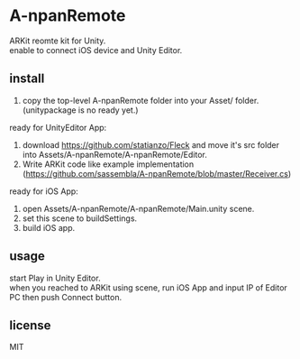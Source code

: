 # A-npanRemote
ARKit reomte kit for Unity.  
enable to connect iOS device and Unity Editor.  


## install
1. copy the top-level A-npanRemote folder into your Asset/ folder.  
(unitypackage is no ready yet.)


ready for UnityEditor App:
1. download https://github.com/statianzo/Fleck and move it's src folder into Assets/A-npanRemote/A-npanRemote/Editor.
2. Write ARKit code like example implementation (https://github.com/sassembla/A-npanRemote/blob/master/Receiver.cs)


ready for iOS App:
1. open Assets/A-npanRemote/A-npanRemote/Main.unity scene.
2. set this scene to buildSettings.
3. build iOS app.


## usage

start Play in Unity Editor.  
when you reached to ARKit using scene, run iOS App and input IP of Editor PC then push Connect button.


## license
MIT